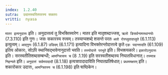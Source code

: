 ```yaml
---
index:  1.2.40
sutra:  उदात्तस्वरितपरस्य सन्नतरः
vritti:  nyasa
---
```


`मातर इत्यनुदात्तः` इति। अनुदात्तत्वं तु विभक्तिस्वरेण। मातर इति मातृशब्दाज्जस्, `ऋतो ङिसर्वनामस्थानयोः` (7.3.110) इति गुणः। जसः सकारस्य रुत्वम्। तस्याप्यशब्दे शसन्ते परतः `अतो रोरप्लुतादप्लुते` (6.1.113) इत्युत्वम्। `आद्गुणः` (6.1.87) `उडिदम्` (6.1.171) इत्यादिना विभक्तेरन्तोदात्तत्वे कृते `एङः पदान्तादति` (61.109) इतिय ओकारः, सोऽपि स्थानिवद्भावेनानुदात्तो भवति। `तस्योदात्ते परभूते` इति। विभक्त्यकारे। `इकारोऽनुदात्तः` इति। सरस्वतीतिशब्दसम्बन्धी; `आमन्त्रित्सय च` (8 .1.19) इति सरस्वतीशब्दस्य निघातविधानात्। `तस्मान्न निहन्यते` इति। `अनुदात्तं सर्वमपादादौ` (8.1.18) इत्यत्रापादादाविति निघातप्रतिषेधात्। `प्रथममक्षरम्` इति। शकारोकार उदात्तः, `आमन्त्रितस्य च` (6.1.198) इति षाष्ठिकेन।


